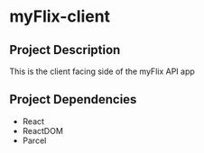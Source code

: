 # myFlix-client

## Project Description
This is the client facing side of the myFlix API app

## Project Dependencies
 - React
 - ReactDOM
 - Parcel
 
